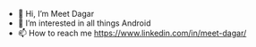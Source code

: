 - 👋 Hi, I’m Meet Dagar
- 👀 I’m interested in all things Android
- 📫 How to reach me https://www.linkedin.com/in/meet-dagar/

<!---
mtdagar/mtdagar is a ✨ special ✨ repository because its `README.md` (this file) appears on your GitHub profile.
You can click the Preview link to take a look at your changes.
--->
